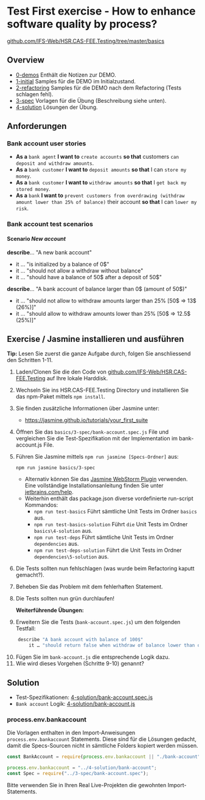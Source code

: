 # Test First exercise - How to enhance software quality by process?

[github.com/IFS-Web/HSR.CAS-FEE.Testing/tree/master/basics](https://github.com/IFS-Web/HSR.CAS-FEE.Testing/tree/master/basics)


## Overview

* [0-demos](./0-demos/) Enthält die Notizen zur DEMO.
* [1-initial](./1-initial/) Samples für die DEMO im Initialzustand.
* [2-refactoring](./2-refactoring/) Samples für die DEMO nach dem Refactoring (Tests schlagen fehl).
* [3-spec](./3-spec/) Vorlagen für die Übung (Beschreibung siehe unten).
* [4-solution](./4-solution/) Lösungen der Übung.


## Anforderungen

### Bank account user stories

* **As a** `bank agent` **I want to** `create accounts` **so that** customers `can deposit and withdraw amounts`.
* **As a** `bank customer` **I want to** `deposit amounts` **so that** I can `store my money`.
* **As a** `bank customer` **I want to** `withdraw amounts` **so that** I `get back my stored money`.
* **As a** `bank` **I want to** `prevent customers from overdrawing (withdraw amount lower than 25% of balance)` their account **so that** I can `lower my risk`.


### Bank account test scenarios

#### Scenario *New account*
**describe**… "A new bank account"
* it … "is initialized by a balance of 0$"
* it … "should not allow a withdraw without balance"
* it … "should have a balance of 50$ after a deposit of 50$"
 
**describe**… "A bank account of balance larger than 0$ (amount of 50$)"
* it … "should not allow to withdraw amounts larger than 25% [50$ => 13$ (26%)]"
* it … "should allow to withdraw amounts lower than 25% [50$ => 12.5$ (25%)]"


## Exercise / Jasmine installieren und ausführen

**Tip:** Lesen Sie zuerst die ganze Aufgabe durch, folgen Sie anschliessend den Schritten 1-11.

1. Laden/Clonen Sie die den Code von [github.com/IFS-Web/HSR.CAS-FEE.Testing](https://github.com/IFS-Web/HSR.CAS-FEE.Testing) auf Ihre lokale Harddisk.
2. Wechseln Sie ins HSR.CAS-FEE.Testing Directory und installieren Sie das npm-Paket mittels `npm install`.
3. Sie finden zusätzliche Informationen über Jasmine unter:
	* https://jasmine.github.io/tutorials/your_first_suite
4. Öffnen Sie das `basics/3-spec/bank-account.spec.js` File und vergleichen Sie die Test-Spezifikation mit der Implementation im bank-account.js File.
5. Führen Sie Jasmine mittels ```npm run jasmine [Specs-Ordner]``` aus:
	```shell
	npm run jasmine basics/3-spec
	```
	* Alternativ können Sie das [Jasmine WebStorm Plugin](https://plugins.jetbrains.com/plugin/10449-jasmine) verwenden. Eine vollständige Installationsanleitung finden Sie unter [jetbrains.com/help](https://www.jetbrains.com/help/webstorm/installing-updating-and-uninstalling-repository-plugins.html).
	* Weiterhin enthält das package.json diverse vordefinierte run-script Kommandos:
	    * ```npm run test-basics``` Führt sämtliche Unit Tests im Ordner ```basics``` aus.
	    * ```npm run test-basics-solution``` Führt `die` Unit Tests im Ordner ```basics\4-solution``` aus.
	    * ```npm run test-deps``` Führt sämtliche Unit Tests im Ordner ```dependencies``` aus.
	    * ```npm run test-deps-solution``` Führt die Unit Tests im Ordner ```dependencies\5-solution``` aus.

6. Die Tests sollten nun fehlschlagen (was wurde beim Refactoring kaputt gemacht?).
7. Beheben Sie das Problem mit dem fehlerhaften Statement.
8. Die Tests sollten nun grün durchlaufen!

	**Weiterführende Übungen:**
9. Erweitern Sie die Tests (```bank-account.spec.js```) um den folgenden Testfall:
```javascript
	describe "A bank account with balance of 100$"
		it … "should return false when withdraw of balance lower than or equals 0$."
```
10. Fügen Sie im ```bank-account.js``` die entsprechende Logik dazu.
11. Wie wird dieses Vorgehen (Schritte 9-10)  genannt?


## Solution

* Test-Spezifikationen: [4-solution/bank-account.spec.js](./4-solution/bank-account.spec.js)
* `Bank account` Logik: [4-solution/bank-account.js](./4-solution/bank-account.js)

### process.env.bankaccount

Die Vorlagen enthalten in den Import-Anweisungen ```process.env.bankaccount``` Statements. Diese sind für die Lösungen gedacht, damit die Specs-Sourcen nicht in sämtliche Folders kopiert werden müssen.

```javascript
const BankAccount = require(process.env.bankaccount || "./bank-account");
```
```javascript
process.env.bankaccount = "../4-solution/bank-account";
const Spec = require("../3-spec/bank-account.spec");
```

Bitte verwenden Sie in Ihren Real Live-Projekten die gewohnten Import-Statements.

